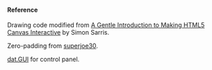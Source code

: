 #### Reference ####

Drawing code modified from [A Gentle Introduction to Making HTML5 Canvas Interactive](http://simonsarris.com/blog/510-making-html5-canvas-useful) by Simon Sarris.

Zero-padding from [superjoe30](https://gist.github.com/superjoe30/4382935).

[dat.GUI](http://workshop.chromeexperiments.com/examples/gui/) for control panel.